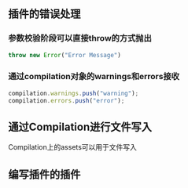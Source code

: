 ## 插件的错误处理

### 参数校验阶段可以直接throw的方式抛出

```js
throw new Error("Error Message")
```



### 通过compilation对象的warnings和errors接收

```js
compilation.warnings.push("warning");
compilation.errors.push("error");
```



## 通过Compilation进行文件写入

Compilation上的assets可以用于文件写入



## 编写插件的插件

